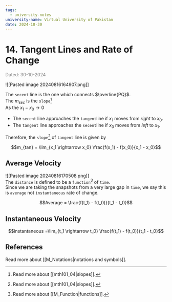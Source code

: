 ```yaml
---
tags:
  - university-notes
university-name: Virtual University of Pakistan
date: 2024-10-30
---
```


# 14. Tangent Lines and Rate of Change

<span style="color: gray;">Dated: 30-10-2024</span>

![[Pasted image 20240816164907.png]]

The `secent` line is the one which connects $\overline{PQ}$.  
The $m_{sec}$ is the `slope`[^1]  
As the $x_1 - x_0 \to 0$ 

- The `secent` line approaches the `tangent`line if $x_1$ moves from _right_ to $x_0$.
- The `tangent` line approaches the `secent`line if $x_0$ moves from _left_ to $x_1$.

Therefore, the `slope`[^1] of `tangent` line is given by  

$$m_{tan} = \lim_{x_1 \rightarrow x_0} \frac{f(x_1) - f(x_0)}{x_1 - x_0}$$

## Average Velocity

![[Pasted image 20240816170508.png]]  
The `distance` is defined to be a `function`[^2] of `time`.  
Since we are taking the snapshots from a very large gap in `time`, we say this is `average` not `instantaneous` rate of change.  

$$Average = \frac{f(t_1) - f(t_0)}{t_1 - t_0}$$

## Instantaneous Velocity

$$instantaneous =\lim_{t_1 \rightarrow t_0} \frac{f(t_1) - f(t_0)}{t_1 - t_0}$$

## References

Read more about [[M_Notations|notations and symbols]].

[^1]: Read more about [[mth101_04|slopes]].
[^2]: Read more about [[M_Function|functions]].